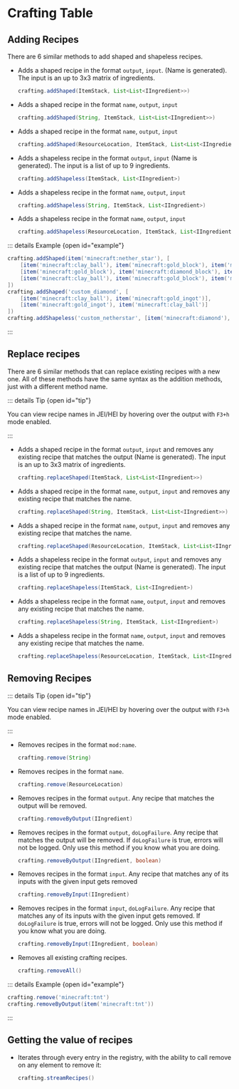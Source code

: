 # Crafting Table

## Adding Recipes
There are 6 similar methods to add shaped and shapeless recipes.

- Adds a shaped recipe in the format `output`, `input`. (Name is generated). The input is an up to 3x3 matrix of ingredients.

    ```groovy
    crafting.addShaped(ItemStack, List<List<IIngredient>>)
    ```

- Adds a shaped recipe in the format `name`, `output`, `input`

    ```groovy
    crafting.addShaped(String, ItemStack, List<List<IIngredient>>)
    ```

- Adds a shaped recipe in the format `name`, `output`, `input`

    ```groovy
    crafting.addShaped(ResourceLocation, ItemStack, List<List<IIngredient>>)
    ```

- Adds a shapeless recipe in the format `output`, `input` (Name is generated). The input is a list of up to 9 ingredients.

    ```groovy
    crafting.addShapeless(ItemStack, List<IIngredient>)
    ```

- Adds a shapeless recipe in the format `name`, `output`, `input`

    ```groovy
    crafting.addShapeless(String, ItemStack, List<IIngredient>)
    ```

- Adds a shapeless recipe in the format `name`, `output`, `input`

    ```groovy
    crafting.addShapeless(ResourceLocation, ItemStack, List<IIngredient>)
    ```

::: details Example {open id="example"}
```groovy
crafting.addShaped(item('minecraft:nether_star'), [
    [item('minecraft:clay_ball'), item('minecraft:gold_block'), item('minecraft:clay_ball')],
    [item('minecraft:gold_block'), item('minecraft:diamond_block'), item('minecraft:gold_block')],
    [item('minecraft:clay_ball'), item('minecraft:gold_block'), item('minecraft:clay_ball')]
])
crafting.addShaped('custom_diamond', [
    [item('minecraft:clay_ball'), item('minecraft:gold_ingot')],
    [item('minecraft:gold_ingot'), item('minecraft:clay_ball')]
])
crafting.addShapeless('custom_netherstar', [item('minecraft:diamond'), item('minecraft:emerald'), item('minecraft:lapis')])
```
:::

## Replace recipes
There are 6 similar methods that can replace existing recipes with a new one.
All of these methods have the same syntax as the addition methods, just with a different method name.

::: details Tip {open id="tip"}

You can view recipe names in JEI/HEI by hovering over the output with `F3+h` mode enabled.

:::

- Adds a shaped recipe in the format `output`, `input` and removes any existing recipe that matches the output (Name is generated). The input is an up to 3x3 matrix of ingredients.

    ```groovy
    crafting.replaceShaped(ItemStack, List<List<IIngredient>>)
    ```

- Adds a shaped recipe in the format `name`, `output`, `input` and removes any existing recipe that matches the name.

    ```groovy
    crafting.replaceShaped(String, ItemStack, List<List<IIngredient>>)
    ```

- Adds a shaped recipe in the format `name`, `output`, `input` and removes any existing recipe that matches the name.

    ```groovy
    crafting.replaceShaped(ResourceLocation, ItemStack, List<List<IIngredient>>)
    ```

- Adds a shapeless recipe in the format `output`, `input` and removes any existing recipe that matches the output (Name is generated). The input is a list of up to 9 ingredients.

    ```groovy
    crafting.replaceShapeless(ItemStack, List<IIngredient>)
    ```

- Adds a shapeless recipe in the format `name`, `output`, `input` and removes any existing recipe that matches the name.

    ```groovy
    crafting.replaceShapeless(String, ItemStack, List<IIngredient>)
    ```

- Adds a shapeless recipe in the format `name`, `output`, `input` and removes any existing recipe that matches the name.

    ```groovy
    crafting.replaceShapeless(ResourceLocation, ItemStack, List<IIngredient>)
    ```

## Removing Recipes

::: details Tip {open id="tip"}

You can view recipe names in JEI/HEI by hovering over the output with `F3+h` mode enabled.

:::

- Removes recipes in the format `mod:name`.

    ```groovy
    crafting.remove(String)
    ```

- Removes recipes in the format `name`.

    ```groovy
    crafting.remove(ResourceLocation)
    ```

- Removes recipes in the format `output`. Any recipe that matches the output will be removed.

    ```groovy
    crafting.removeByOutput(IIngredient)
    ```

- Removes recipes in the format `output`, `doLogFailure`. Any recipe that matches the output will be removed. If
  `doLogFailure` is true, errors will not be logged. Only use this method if you know what you are doing.

    ```groovy
    crafting.removeByOutput(IIngredient, boolean)
    ```

- Removes recipes in the format `input`. Any recipe that matches any of its inputs with the given input gets removed

    ```groovy
    crafting.removeByInput(IIngredient)
    ```

- Removes recipes in the format `input`, `doLogFailure`. Any recipe that matches any of its inputs with the given input gets removed.
  If `doLogFailure` is true, errors will not be logged. Only use this method if you know what you are doing.

    ```groovy
    crafting.removeByInput(IIngredient, boolean)
    ```

- Removes all existing crafting recipes.

    ```groovy
    crafting.removeAll()
    ```

::: details Example {open id="example"}
```groovy
crafting.remove('minecraft:tnt')
crafting.removeByOutput(item('minecraft:tnt'))
```
:::

## Getting the value of recipes

- Iterates through every entry in the registry, with the ability to call remove on any element to remove it:

    ```groovy
    crafting.streamRecipes()
    ```
